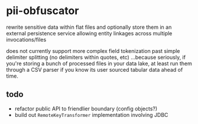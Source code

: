 # pii-obfuscator

rewrite sensitive data within flat files and optionally store them in an external persistence service allowing entity linkages across multiple invocations/files

does not currently support more complex field tokenization past simple delimiter splitting (no delimiters within quotes, etc)
...because seriously, if you're storing a bunch of processed files in your data lake, at least run them through a CSV parser if you know its user sourced tabular data ahead of time.

## todo
* refactor public API to friendlier boundary (config objects?)
* build out `RemoteKeyTransformer` implementation involving JDBC
